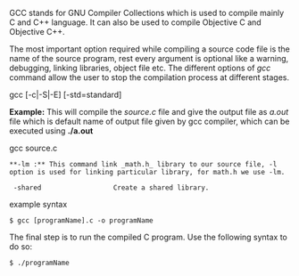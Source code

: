 GCC stands for GNU Compiler Collections which is used to compile mainly C and C++ language. It can also be used to compile Objective C and Objective C++.

The most important option required while compiling a source code file is the name of the source program, rest every argument is optional like a warning, debugging, linking libraries, object file etc. The different options of _gcc_ command allow the user to stop the compilation process at different stages.


gcc [-c|-S|-E] [-std=standard]

**Example:** This will compile the _source.c_ file and give the output file as _a.out_ file which is default name of output file given by gcc compiler, which can be executed using **./a.out**

gcc source.c

	**-lm :** This command link _math.h_ library to our source file, -l option is used for linking particular library, for math.h we use -lm.

	 -shared                  Create a shared library.





example syntax

```
$ gcc [programName].c -o programName
```


The final step is to run the compiled C program. Use the following syntax to do so:

```
$ ./programName
```